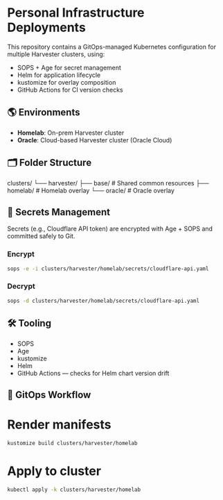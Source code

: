 # Personal Infrastructure Deployments

This repository contains a GitOps-managed Kubernetes configuration for multiple Harvester clusters, using:

- SOPS + Age for secret management
- Helm for application lifecycle
- kustomize for overlay composition
- GitHub Actions for CI version checks

## 🌎 Environments

- **Homelab**: On-prem Harvester cluster
- **Oracle**: Cloud-based Harvester cluster (Oracle Cloud)

## 🗂️ Folder Structure

clusters/
└── harvester/
├── base/ # Shared common resources
├── homelab/ # Homelab overlay
└── oracle/ # Oracle overlay

## 🔐 Secrets Management

Secrets (e.g., Cloudflare API token) are encrypted with Age + SOPS and committed safely to Git.


### Encrypt
```bash
sops -e -i clusters/harvester/homelab/secrets/cloudflare-api.yaml
```

### Decrypt
```bash
sops -d clusters/harvester/homelab/secrets/cloudflare-api.yaml
```

## 🛠️ Tooling
- SOPS
- Age
- kustomize
- Helm
- GitHub Actions — checks for Helm chart version drift

## 🚀 GitOps Workflow

# Render manifests
```bash
kustomize build clusters/harvester/homelab
```

# Apply to cluster
```bash
kubectl apply -k clusters/harvester/homelab
```
